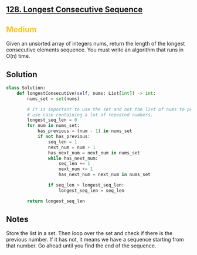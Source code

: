## [128. Longest Consecutive Sequence](https://leetcode.com/problems/longest-consecutive-sequence/)

<h2 style="color:#fac31d">Medium</h2>
Given an unsorted array of integers nums, return the length of the longest consecutive elements sequence.
You must write an algorithm that runs in O(n) time.

## Solution
```python
class Solution:
    def longestConsecutive(self, nums: List[int]) -> int:
        nums_set = set(nums)

        # It is important to use the set and not the list of nums to perform on a
        # use case containing a lot of repeated numbers.
        longest_seq_len = 0
        for num in nums_set:
            has_previous = (num - 1) in nums_set
            if not has_previous:
                seq_len = 1
                next_num = num + 1
                has_next_num = next_num in nums_set
                while has_next_num:
                    seq_len += 1
                    next_num += 1
                    has_next_num = next_num in nums_set

                if seq_len > longest_seq_len:
                    longest_seq_len = seq_len

        return longest_seq_len
```

## Notes
Store the list in a set. Then loop over the set and check if there is the previous number. If it has not, it means we have a sequence starting from that number. Go ahead until you find the end of the sequence.
